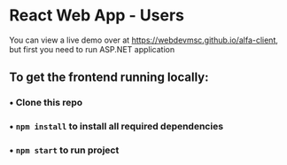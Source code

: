 # React Web App - Users
You can view a live demo over at https://webdevmsc.github.io/alfa-client, but first you need to run ASP.NET application

## To get the frontend running locally:

### • Clone this repo
### • `npm install`  to install all required dependencies
### • `npm start` to run project 

